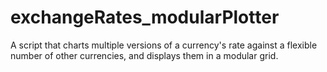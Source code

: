 # exchangeRates_modularPlotter
A script that charts multiple versions of a currency's rate against a flexible number of other currencies, and displays them in a modular grid. 
